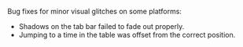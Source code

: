 Bug fixes for minor visual glitches on some platforms:

* Shadows on the tab bar failed to fade out properly.
* Jumping to a time in the table was offset from the correct position.